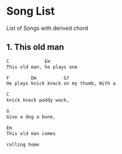 # Song List

List of Songs with derived chord

## 1. This old man

```txt
C             Em
This old man, he plays one

F        Dm          G7
He plays knick knack on my thumb, With a 

C
knick knack paddy wack,

G
Give a dog a bone,

Em
This old man comes

rolling home
```

